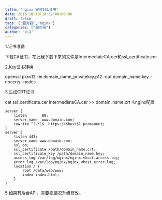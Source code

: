 ```yaml
---
title: "nginx 安装SSL证书"
date: 2016-10-13T18:32:00+08:00
draft: false
tags: ["服务器","Nginx"]
categories: ["服务器"]
author: "北斗"
---
```

1.证书准备

下载CA证书，在此我下载下来的文件是IntermediateCA.cer和ssl_certificate.cer

2.Key证书转换

openssl pkcs12 -in domain_name_privatekey.p12 -out domain_name.key -nocerts -nodes

3.生成CRT证书

 cat ssl_certificate.cer IntermediateCA.cer >>  domain_name.crt
4.nginx配置
```
server {
    listen       80;
    server_name  www.domain.com;
    rewrite ^(.*)$  https://$host$1 permanent;
}
server {
    listen 443;
    server_name www.domain.com;
    ssl on;
    ssl_certificate /path/domain_name.crt;
    ssl_certificate_key /path/domain_name.key;
    access_log /var/log/nginx/nginx.vhost.access.log;
    error_log /var/log/nginx/nginx.vhost.error.log;
    location / {
        root /data/web/www;
        index index.html;
    }
}
```
5.如果有后台API，需要视情况升级修改。